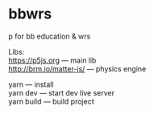 # bbwrs
p for bb education &amp; wrs

Libs:  
https://p5js.org — main lib  
http://brm.io/matter-js/ — physics engine

yarn — install  
yarn dev — start dev live server  
yarn build — build project  
